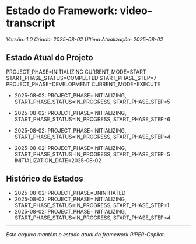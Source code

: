 # Estado do Framework: video-transcript
*Versão: 1.0*
*Criado: 2025-08-02*
*Última Atualização: 2025-08-02*

## Estado Atual do Projeto
PROJECT_PHASE=INITIALIZING
CURRENT_MODE=START
START_PHASE_STATUS=COMPLETED
START_PHASE_STEP=7
PROJECT_PHASE=DEVELOPMENT
CURRENT_MODE=EXECUTE
- 2025-08-02: PROJECT_PHASE=INITIALIZING, START_PHASE_STATUS=IN_PROGRESS, START_PHASE_STEP=5
+ 2025-08-02: PROJECT_PHASE=INITIALIZING, START_PHASE_STATUS=IN_PROGRESS, START_PHASE_STEP=6
- 2025-08-02: PROJECT_PHASE=INITIALIZING, START_PHASE_STATUS=IN_PROGRESS, START_PHASE_STEP=4
+ 2025-08-02: PROJECT_PHASE=INITIALIZING, START_PHASE_STATUS=IN_PROGRESS, START_PHASE_STEP=5
INITIALIZATION_DATE=2025-08-02

## Histórico de Estados
- 2025-08-02: PROJECT_PHASE=UNINITIATED
- 2025-08-02: PROJECT_PHASE=INITIALIZING, START_PHASE_STATUS=IN_PROGRESS, START_PHASE_STEP=1
- 2025-08-02: PROJECT_PHASE=INITIALIZING, START_PHASE_STATUS=IN_PROGRESS, START_PHASE_STEP=4

---

*Este arquivo mantém o estado atual do framework RIPER-Copilot.*
